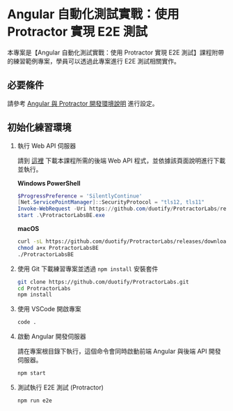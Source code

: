 # Angular 自動化測試實戰：使用 Protractor 實現 E2E 測試

本專案是【Angular 自動化測試實戰：使用 Protractor 實現 E2E 測試】課程附帶的練習範例專案，學員可以透過此專案進行 E2E 測試相關實作。

## 必要條件

請參考 [Angular 與 Protractor 開發環境說明](https://gist.github.com/doggy8088/3edd8190f4bc486b765a3c4e1fe46c8a) 進行設定。

## 初始化練習環境

1. 執行 Web API 伺服器

   請到 [這裡](https://github.com/duotify/ProtractorLabs/releases/tag/v1.0) 下載本課程所需的後端 Web API 程式，並依據該頁面說明進行下載並執行。
   
   **Windows PowerShell**

   ```ps1
   $ProgressPreference = 'SilentlyContinue'
   [Net.ServicePointManager]::SecurityProtocol = "tls12, tls11"
   Invoke-WebRequest -Uri https://github.com/duotify/ProtractorLabs/releases/download/v1.0/ProtractorLabsBE.exe -OutFile ProtractorLabsBE.exe
   start .\ProtractorLabsBE.exe
   ```

   **macOS**

   ```sh
   curl -sL https://github.com/duotify/ProtractorLabs/releases/download/v1.0/ProtractorLabsBE -o ProtractorLabsBE
   chmod a+x ProtractorLabsBE
   ./ProtractorLabsBE
   ```

2. 使用 Git 下載練習專案並透過 `npm install` 安裝套件

   ```sh
   git clone https://github.com/duotify/ProtractorLabs.git
   cd ProtractorLabs
   npm install
   ```

3. 使用 VSCode 開啟專案

   ```sh
   code .
   ```

4. 啟動 Angular 開發伺服器

   請在專案根目錄下執行，這個命令會同時啟動前端 Angular 與後端 API 開發伺服器。

   ```sh
   npm start
   ```

5. 測試執行 E2E 測試 (Protractor)

   ```sh
   npm run e2e
   ```
